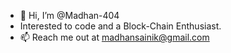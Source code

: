 - 👋 Hi, I’m @Madhan-404
- Interested to code and a Block-Chain Enthusiast.
- 📫 Reach me out at madhansainik@gmail.com
<!---
Madhan-404/Madhan-404 is a ✨ special ✨ repository because its `README.md` (this file) appears on your GitHub profile.
You can click the Preview link to take a look at your changes.
--->
